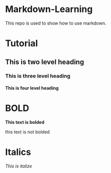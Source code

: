 # Markdown-Learning
This repo is used to show how to use markdown.

# Tutorial
## This is two level heading
### This is three level heading
#### This is four level heading

# BOLD

**This text is bolded**

this text is not bolded

# Italics
_This is italize_
